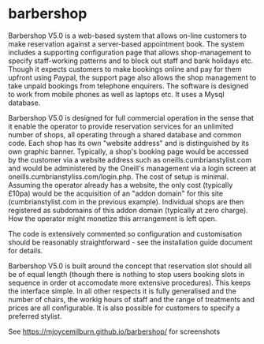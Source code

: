 # barbershop

Barbershop V5.0 is a web-based system that allows on-line customers to make reservation against a server-based appointment book. The system includes a supporting configuration page that allows shop-management to specify staff-working patterns and to block out staff and bank holidays etc. Though it expects customers to make bookings online and pay for them upfront using Paypal, the support page also allows the shop management to take unpaid bookings from telephone enquirers. The software is designed to work from mobile phones as well as laptops etc. It uses a Mysql database.

Barbershop V5.0 is designed for full commercial operation in the sense that it enable the operator to provide reservation services for an unlimited number of shops, all operating through a shared database and common code. Each shop has its own "website address" and is distinguished by its own graphic banner. Typically, a shop's booking page would be accessed by the customer via a website address such as oneills.cumbrianstylist.com and would be administered by the Oneill's management via a login screen at oneills.cumbrianstyliss.com/login.php. The cost of setup is minimal. Assuming the operator already has a website, the only cost (typically £10pa) would be the acquisition of an "addon domain" for this site (cumbrianstylist.com in the previous example). Individual shops are then registered as subdomains of this addon domain (typically at zero charge). How the operator might monetize this arrrangement is left open. 

The code is extensively commented so configuration and customisation should be reasonably straightforward - see the installation guide document for details.

Barbershop V5.0 is built around the concept that reservation slot should all be of equal length (though there is nothing to stop users booking slots in sequence in order ot accomodate more extensive procedures). This keeps the interface simple. In all other respects it is fully generalised and the number of chairs, the workig hours of staff and the range of treatments and prices are all configurable. It is also possible for customers to specify a preferred stylist.

See <a href = "https://mjoycemilburn.github.io/barbershop/">https://mjoycemilburn.github.io/barbershop/ for screenshots</a>
